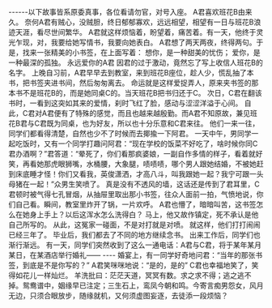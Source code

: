 ------以下故事皆系原委真事，各位看请勿官，对号入座。
       A君喜欢班花B由来久。
       奈何A君有贼心，没贼胆，终日郁郁寡欢，远远相望，相望有一日与班花B浪迹天涯，看尽世间繁华。
      A君就这样烦恼着，盼望着，痛苦着。有一天，他终于灵光乍现，对，我要给她写情书，我要向她表白。
      A君想了两天两夜，终得两句。于是，找来一张精美的小书签，在上面写着：
      想你，是一种甜美的忧伤；
      爱你，是一种最深的孤独。
                             永远爱你的A君
      因君的过于激动，竟然忘了写上收信人班花B的名字。
     上晚自习前，A君早早去到教室，来到班花B座位，趁人少，慌乱抽了本书，把书签夹进书间，然后匆匆离去。
     命运就是这样爱捉弄人，原来夹书签的那本书不是班花B的，而是她同桌C的。当天班花B把书归还于C。
     次日，C君在翻该书时，一看到这突如其来的爱情，刹时飞红了脸，感动与涩涩洋溢于心间。
     自此，C君对A君便有了特殊的感觉，而且也越来越殷勤。而A君不知原故，兼见班花B君与C君既为同桌，也为好友，所以也十分乐意和C君来往。
     他们一来一往，同学们都看得清楚，自然也少不了时候而去揶揄一下阿君。 一天中午，男同学一起吃饭时，又有一个同学打趣问阿君：“现在学校的饭菜不好吃了，啥时候你同C君办酒啊？”君答道：“晕死了，你们看那疯婆娘，一副自作多情的样子，看着就好笑，再看她那虎眼狮嘴，水桶腰，大象腿，啧啧啧，哪个男人跟她结婚，不被她赶到床底睡才怪！你们又看我，英俊潇洒，才高八斗，叫我跟她一起？我宁可跟一头母猪在一起！”众男生笑喷了。
      真是没有不透风的墙，这话还是传到了君耳里，C君顿时被气得七孔冒烟，从抽屉里取出那小书签，往众人面前一拍，气愤地说，你们自己看。瞬间，教室里炸开了锅，一片欢呼。
      A君也懵了，暗暗叫苦，这书签怎么在她身上手上？以后这浑水怎么洗得白？ 马上，他又故作镇定，死不承认是他自己所写的。
     从此，这冤家一碰面，不是对打就是对喷。
     就这样，他们打打闹闹已经三年了。
    毕业后，我们都去了不同的地方继续念书。
    出来工作后，同学们也渐行渐远。
    有一天，同学们突然收到了这么一通电话：A君与C君，将于某年某月某日，在某酒店举行婚礼—— ----
    婚宴上，有一同学好奇地问君：“当年的那张书签，到底是不是你写的？”
    A君笑咪咪地说：“是的，是的”
    C君也幸福地笑了，笑得如花儿一样灿烂。
    羊洗批曰：茫茫天道，冥冥有数。求之求不得；逃之逃不掉。鸳鸯谱中，姻缘早已注定；三生石上，鸾凤今朝和鸣。今寄言痴男怨女，风月无边，只须合眼放步，随缘就机，又何须虚图妄逐，去徒添一段烦恼？

